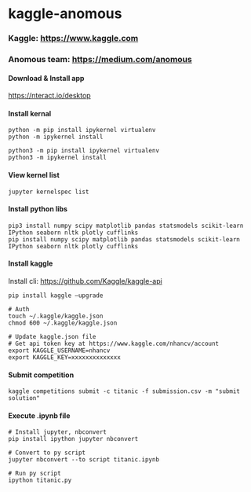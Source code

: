 # kaggle-anomous


### Kaggle: https://www.kaggle.com
### Anomous team: https://medium.com/anomous

#### Download & Install app
https://nteract.io/desktop

#### Install kernal
```
python -m pip install ipykernel virtualenv
python -m ipykernel install

python3 -m pip install ipykernel virtualenv
python3 -m ipykernel install
```

#### View kernel list
```
jupyter kernelspec list
```

#### Install python libs
```
pip3 install numpy scipy matplotlib pandas statsmodels scikit-learn IPython seaborn nltk plotly cufflinks
pip install numpy scipy matplotlib pandas statsmodels scikit-learn IPython seaborn nltk plotly cufflinks
```

#### Install kaggle
Install cli: https://github.com/Kaggle/kaggle-api
```
pip install kaggle —upgrade

# Auth
touch ~/.kaggle/kaggle.json
chmod 600 ~/.kaggle/kaggle.json

# Update kaggle.json file
# Get api token key at https://www.kaggle.com/nhancv/account
export KAGGLE_USERNAME=nhancv
export KAGGLE_KEY=xxxxxxxxxxxxxx
```

#### Submit competition
```
kaggle competitions submit -c titanic -f submission.csv -m "submit solution"
```

#### Execute .ipynb file
```
# Install jupyter, nbconvert
pip install ipython jupyter nbconvert

# Convert to py script
jupyter nbconvert --to script titanic.ipynb

# Run py script
ipython titanic.py

````

